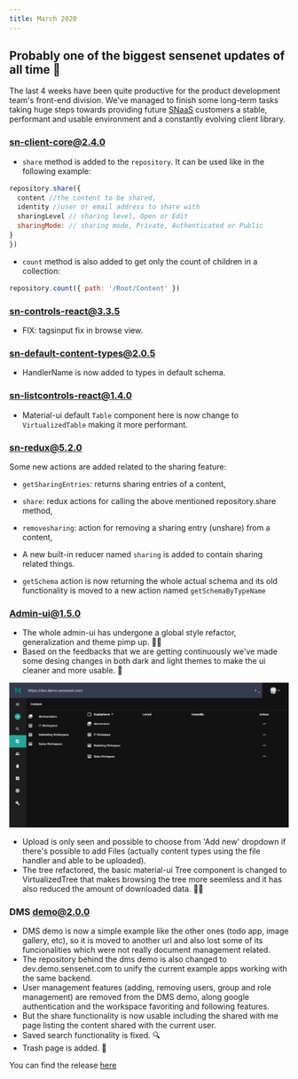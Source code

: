 ```yaml
---
title: March 2020
---
```


## Probably one of the biggest sensenet updates of all time 💯

The last 4 weeks have been quite productive for the product development team's front-end division. We've managed to finish some long-term tasks taking huge steps towards providing future [SNaaS](https://www.sensenet.com/try-it/what-is-snaas) customers a stable, performant and usable environment and a constantly evolving client library.

### sn-client-core@2.4.0

- `share` method is added to the `repository`. It can be used like in the following example:

```javascript
repository.share({
  content //the content to be shared,
  identity //user or email address to share with
  sharingLevel // sharing level, Open or Edit
  sharingMode: // sharing mode, Private, Authenticated or Public
}
})
```

- `count` method is also added to get only the count of children in a collection:

```javascript
repository.count({ path: '/Root/Content' })
```

### sn-controls-react@3.3.5

- FIX: tagsinput fix in browse view.

### sn-default-content-types@2.0.5

- HandlerName is now added to types in default schema.

### sn-listcontrols-react@1.4.0

- Material-ui default `Table` component here is now change to `VirtualizedTable` making it more performant.

### sn-redux@5.2.0

Some new actions are added related to the sharing feature:

- `getSharingEntries`: returns sharing entries of a content,
- `share`: redux actions for calling the above mentioned repository.share method,
- `removesharing`: action for removing a sharing entry (unshare) from a content,

- A new built-in reducer named `sharing` is added to contain sharing related things.

- `getSchema` action is now returning the whole actual schema and its old functionality is moved to a new action named `getSchemaByTypeName`

### Admin-ui@1.5.0

- The whole admin-ui has undergone a global style refactor, generalization and theme pimp up. 🎉🎉
- Based on the feedbacks that we are getting continuously we've made some desing changes in both dark and light themes to make the ui cleaner and more usable. 💅

 ![Admin-ui design update](/img/new-adminui-design.png "Admin-ui design update")

- Upload is only seen and possible to choose from 'Add new' dropdown if there's possible to add Files (actually content types using the file handler and able to be uploaded).
- The tree refactored, the basic material-ui Tree component is changed to VirtualizedTree that makes browsing the tree more seemless and it has also reduced the amount of downloaded data. 🎉🎉

### DMS demo@2.0.0

- DMS demo is now a simple example like the other ones (todo app, image gallery, etc), so it is moved to another url and also lost some of its funcionalities which were not really document management related.
- The repository behind the dms demo is also changed to dev.demo.sensenet.com to unify the current example apps working with the same backend.
- User management features (adding, removing users, group and role management) are removed from the DMS demo, along google authentication and the workspace favoriting and following features.
- But the share functionality is now usable including the shared with me page listing the content shared with the current user.
- Saved search functionality is fixed. 🔍
- Trash page is added. 🚮

You can find the release [here](https://github.com/SenseNet/sn-client/releases/tag/2020.3.0)
